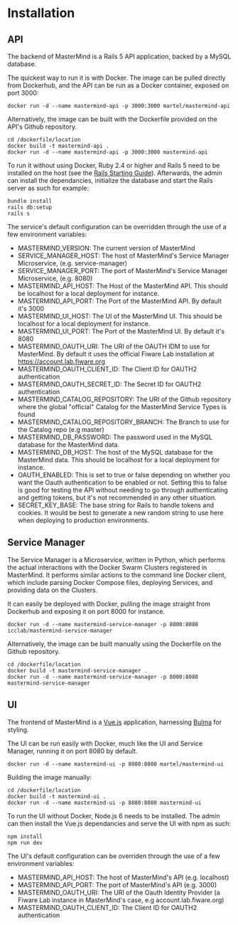 # Installation

## API

The backend of MasterMind is a Rails 5 API application, backed by a MySQL
database.

The quickest way to run it is with Docker. The image can be pulled directly from
Dockerhub, and the API can be run as a Docker container, exposed on port 3000:

```shell
docker run -d --name mastermind-api -p 3000:3000 martel/mastermind-api
```

Alternatively, the image can be built with the Dockerfile provided on the API's
Github repository.

```shell
cd /dockerfile/location
docker build -t mastermind-api .
docker run -d --name mastermind-api -p 3000:3000 mastermind-api
```

To run it without using Docker, Ruby 2.4 or higher and Rails 5 need to be
installed on the host (see the
[Rails Starting Guide](http://guides.rubyonrails.org/getting_started.html)).
Afterwards, the admin can install the dependancies, initialize the database and
start the Rails server as such for example:

```shell
bundle install
rails db:setup
rails s
```

The service's default configuration can be overridden through the use of a few
environment variables:

- MASTERMIND_VERSION: The current version of MasterMind
- SERVICE_MANAGER_HOST: The host of MasterMind's Service Manager Microservice,
  (e.g. service-manager)
- SERVICE_MANAGER_PORT: The port of MasterMind's Service Manager Microservice,
  (e.g. 8080)
- MASTERMIND_API_HOST: The Host of the MasterMind API. This should be localhost
  for a local deployment for instance.
- MASTERMIND_API_PORT: The Port of the MasterMind API. By default it's 3000
- MASTERMIND_UI_HOST: The UI of the MasterMind UI. This should be localhost
  for a local deployment for instance.
- MASTERMIND_UI_PORT: The Port of the MasterMind UI. By default it's 8080
- MASTERMIND_OAUTH_URI: The URI of the OAUTH IDM to use for MasterMind. By
  default it uses the official Fiware Lab installation at
  <https://account.lab.fiware.org>
- MASTERMIND_OAUTH_CLIENT_ID: The Client ID for OAUTH2 authentication
- MASTERMIND_OAUTH_SECRET_ID: The Secret ID for OAUTH2 authentication
- MASTERMIND_CATALOG_REPOSITORY: The URI of the Github repository where the
  global "official" Catalog for the MasterMind Service Types is found 
- MASTERMIND_CATALOG_REPOSITORY_BRANCH: The Branch to use for the Catalog repo
  (e.g master)
- MASTERMIND_DB_PASSWORD: The password used in the MySQL database for the
  MasterMind data.
- MASTERMIND_DB_HOST: The host of the MySQL database for the MasterMind data.
  This should be localhost for a local deployment for instance.
- OAUTH_ENABLED: This is set to true or false depending on whether you want
  the Oauth authentication to be enabled or not. Setting this to false is good
  for testing the API without needing to go through authenticating and getting
  tokens, but it's not recommended in any other situation.
- SECRET_KEY_BASE: The base string for Rails to handle tokens and cookies. It
  would be best to generate a new random string to use here when deploying to
  production environments.

## Service Manager

The Service Manager is a Microservice, written in Python, which performs the
actual interactions with the Docker Swarm Clusters registered in MasterMind. It
performs similar actions to the command line Docker client, which include
parsing Docker Compose files, deploying Services, and providing data on the
Clusters.

It can easily be deployed with Docker, pulling the image straight from Dockerhub
and exposing it on port 8000 for instance.

```shell
docker run -d --name mastermind-service-manager -p 8000:8080 icclab/mastermind-service-manager
```

Alternatively, the image can be built manually using the Dockerfile on the
Github repository.

```shell
cd /dockerfile/location
docker build -t mastermind-service-manager .
docker run -d --name mastermind-service-manager -p 8000:8080 mastermind-service-manager
```

## UI

The frontend of MasterMind is a [Vue.js](https://vuejs.org/) application,
harnessing [Bulma](https://bulma.io/) for styling.

The UI can be run easily with Docker, much like the UI and Service Manager,
running it on port 8080 by default.

```shell
docker run -d --name mastermind-ui -p 8080:8080 martel/mastermind-ui
```

Building the image manually:

```shell
cd /dockerfile/location
docker build -t mastermind-ui .
docker run -d --name mastermind-ui -p 8080:8080 mastermind-ui
```

To run the UI without Docker, Node.js 6 needs to be installed. The admin can
then install the Vue.js dependancies and serve the UI with npm as such:

```shell
npm install
npm run dev
```

The UI's default configuration can be overriden through the use of a few
environment variables:

- MASTERMIND_API_HOST: The host of MasterMind's API
  (e.g. localhost)
- MASTERMIND_API_PORT: The port of MasterMind's API
  (e.g. 3000)
- MASTERMIND_OAUTH_URI: The URI of the Oauth Identity Provider (a Fiware Lab
  instance in MasterMind's case, e.g account.lab.fiware.org)
- MASTERMIND_OAUTH_CLIENT_ID: The Client ID for OAUTH2 authentication
